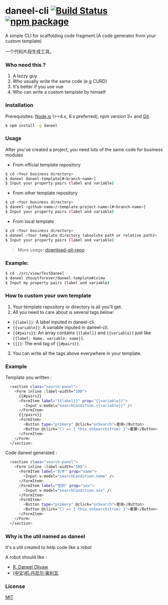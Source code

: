 # daneel-cli [![Build Status](https://img.shields.io/circleci/project/vuejs/vue-cli/master.svg)](https://circleci.com/gh/vuejs/vue-cli) [![npm package](https://img.shields.io/npm/v/vue-cli.svg)](https://www.npmjs.com/package/vue-cli)

A simple CLI for scaffolding code fragment.(A code generator from your custom template)

一个代码片段生成工具。

### Who need this ?
1. A lazzy guy
2. Who usually write the same code (e.g CURD)
3. It's better if you use vue
4. Who can write a custom template by himself

### Installation
Prerequisites: [Node.js](https://nodejs.org/en/) (>=4.x, 6.x preferred), npm version 3+ and [Git](https://git-scm.com/).

``` bash
$ npm install -g daneel
```

### Usage

After you've created a project, you need lots of the same code for business modules
- From official template repository
``` bash
$ cd <Your business directory>
$ daneel daneel-template[#<branch-name>]
$ Input your property pairs (label and variable)
```

- From other template repository
``` bash
$ cd <Your business directory>
$ daneel <github-name>/<template-project-name>[#<branch-name>]
$ Input your property pairs (label and variable)
```

- From local template
``` bash
$ cd <Your business directory>
$ daneel <Your template directory (absolute path or relative path)>
$ Input your property pairs (label and variable)
```
>More usage: [download-git-repo](https://github.com/flipxfx/download-git-repo)

### Example:

``` bash
$ cd ./src/view/TestDaneel
$ daneel zhouytforever/daneel-template#iview
$ Input my property pairs (label and variable)
```
### How to custom your own template

1. Your template repository or directory is all you'll get.
2. All you need to care about is several tags below:
- `{{label}}`: A label inputed in daneel-cli.
- `{{variable}}`: A variable inputed in daneel-cli.
- `{{#pairs}}`: An array contains `{{label}}` and `{{variable}}` just like `[{label: Name, variable: name}]`.
- `{{}}`: The end tag of `{{#pairs}}`.
3. You can write all the tags above everywhere in your template.

### Example

Template you written :
```bash
  <section class="search-panel">
    <Form inline :label-width="100">
      {{#pairs}}
      <FormItem label="{{label}}" prop="{{variable}}">
        <Input v-model="searchCondition.{{variable}}" />
      </FormItem>
      {{/pairs}}
      <FormItem>
        <Button type="primary" @click="onSearch">查询</Button>
        <Button @click="() => { this.onSearch(true) }">重置</Button>
      </FormItem>
    </Form>
  </section>
```
Code daneel generated :
```bash
  <section class="search-panel">
    <Form inline :label-width="100">
      <FormItem label="名字" prop="name">
        <Input v-model="searchCondition.name" />
      </FormItem>
      <FormItem label="性别" prop="sex">
        <Input v-model="searchCondition.sex" />
      </FormItem>
      <FormItem>
        <Button type="primary" @click="onSearch">查询</Button>
        <Button @click="() => { this.onSearch(true) }">重置</Button>
      </FormItem>
    </Form>
  </section>
```

### Why is the util named as daneel
It's a util created to help code like a robot

A robot should like :
- [R. Daneel Olivaw](https://en.wikipedia.org/wiki/R._Daneel_Olivaw)
- [(中文)机·丹尼尔·奥利瓦](https://baike.baidu.com/item/%E6%9C%BA%C2%B7%E4%B8%B9%E5%B0%BC%E5%B0%94%C2%B7%E5%A5%A5%E5%88%A9%E7%93%A6/6871736?fr=aladdin)

### License

[MIT](http://opensource.org/licenses/MIT)
